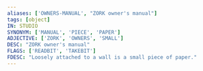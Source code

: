 ```yaml
---
aliases: ['OWNERS-MANUAL', "ZORK owner's manual"]
tags: [object]
IN: STUDIO
SYNONYM: ['MANUAL', 'PIECE', 'PAPER']
ADJECTIVE: ['ZORK', 'OWNERS', 'SMALL']
DESC: "ZORK owner's manual"
FLAGS: ['READBIT', 'TAKEBIT']
FDESC: "Loosely attached to a wall is a small piece of paper."
---
```

